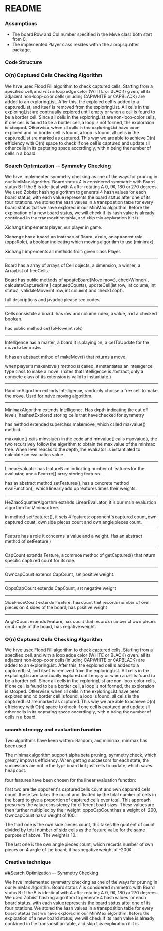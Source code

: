 # README

### Assumptions
* The board Row and Col number specified in the Move class both start from 0.
* The implemented Player class resides within the aiproj.squatter package.

### Code Structure


### O(n) Captured Cells Checking Algorithm
We have used Flood Fill algorithm to check captured cells. Starting from a specified cell, and with a loop edge color (WHITE or BLACK) given, all its adjacent non-loop-color cells (inluding CAPWHITE or CAPBLACK) are added to an exploringList. After this, the explored cell is added to a capturedList, and itself is removed from the exploringList. All cells in the exploringList are continually explored until empty or when a cell is found to be a border cell. Since all cells in the exploringList are non-loop-color cells, if one cell is found to be a border cell, a loop is not formed, the exploration is stopped. Otherwise, when all cells in the exploringList have been explored and no border cell is found, a loop is found, all cells in the capturedList are marked as captured. This way we are able to achieve O(n) efficiency with O(n) space to check if one cell is captured and update all other cells in its capturing space accordingly, with n being the number of cells in a board. 


### Search Optimization -- Symmetry Checking
We have implemented symmetry checking as one of the ways for pruning in our MiniMax algorithm. Board status A is considered symmetric with Board status B if the B is identical with A after rotating A 0, 90, 180 or 270 degrees. We used Zobrist hashing algorithm to generate 4 hash values for each board status, with each value represents the board status after one of its four rotations. We stored the hash values in a transposition table for every board status that we have explored in our MiniMax algorithm. Before the exploration of a new board status, we will check if its hash value is already contained in the transposition table, and skip this exploration if it is.


Xichangz implements player, our player in game.

Xichangz has a board, an instance of Board, a role, an opponent role (oppoRole), a boolean indicating which moving algorithm to use (minimax).

Xichangz implements all methods from given class Player.

***************************************************************************************

Board has a array of arrays of Cell objects, a dimension, a winner, a ArrayList of freeCells.

Board has public methods of updateBoard(Move move), checkWinner(), calculateCaptured(int[] capturedCounts), updateCell(int row, int column, int status), validateMove(int row, int column) and checkLoop().

full descriptions and javadoc please see codes.

*****************************************************************************

Cells consistute a board. has row and column index, a value, and a checked boolean.

has public method cellToMove(int role)

***************************************************************************************

Intelligence has a master, a board it is playing on, a cellToUpdate for the move to be made.

It has an abstract mthod of makeMove() that returns a move.

when player's makeMove() method is called, it instantiates an Intelligence type class to make a move.
(notes that Intelligence is abstract, only a concrete class of its extension is valid to instantiate.)

***************************************************************************************

RandomAlgorithm extends Intelligence, randomly choose a free cell to make the move. Used for naive moving algorithm.


*******************************************************************************************

MinimaxAlgorithm extends Intelligence.
Has depth indicating the cut off levels, hashsetExplored storing cells that have checked for symmetry

has method extended superclass makemove, which called maxvalue() method.

maxvalue() calls minvalue() in the code and minvalue() calls maxvalue(), the two recursively follow the algorithm to obtain the max value of the minimax tree. When level reachs to the depth, the evaluator is instantiated to calculate an evaluation value.

***********************************************************************************************

LinearEvaluator has featureNum indicating number of features for the evaluator, and a Feature[] array storing features.

has an abstract method setFeatures(), has a concrete method evalFunction(), which linearly add up features times their weights.

***********************************************************************************************

HeZhaoSquatterAlgorithm extends LinearEvaluator, it is our main evaluation algorithm for Minimax tree.

in method setFeatures(), it sets 4 features: opponent's captured count, own captured count, own side pieces count and own angle pieces count.

***********************************************************************************************

Feature has a role it concerns, a value and a weight. Has an abstract method of setFeature()


**********************************************************************************************

CapCount extends Feature, a common method of getCaptured() that return specific captured count for its role.

****************************************************************************************************

OwnCapCount extends CapCount, set positive weight.


************************************************************************************************

OppoCapCount extends CapCount, set negative weight


***********************************************************************************************

SidePieceCount extends Feature, has count that records number of own pieces on 4 sides of the board, has positive weight

*********************************************************************************************

AngleCount extends Feature, has count that records number of own pieces on 4 angle of the board, has negative weight.



### O(n) Captured Cells Checking Algorithm
We have used Flood Fill algorithm to check captured cells. Starting from a specified cell, and with a loop edge color (WHITE or BLACK) given, all its adjacent non-loop-color cells (inluding CAPWHITE or CAPBLACK) are added to an exploringList. After this, the explored cell is added to a capturedList, and itself is removed from the exploringList. All cells in the exploringList are continually explored until empty or when a cell is found to be a border cell. Since all cells in the exploringList are non-loop-color cells, if one cell is found to be a border cell, a loop is not formed, the exploration is stopped. Otherwise, when all cells in the exploringList have been explored and no border cell is found, a loop is found, all cells in the capturedList are marked as captured. This way we are able to achieve O(n) efficiency with O(n) space to check if one cell is captured and update all other cells in its capturing space accordingly, with n being the number of cells in a board. 


### search strategy and evaluation function

Two algorithms have been written: Random, and minimax, minimax has been used.

The minimax algorithm support alpha beta pruning, symmetry check, which greatly impoves efficiency. When getting succeesors for each state, the successors are not in the type board but just cells to update, which saves heap cost.

four features have been chosen for the linear evaluation function:

first two are the opponent's captured cells count and own captured cells count. these two takes the count and divided by the total number of cells in the board to give a proportion of captured cells over total. This approach presurves the value consistency for different boad sizes. These values are then further multiplied by their weight, oppoCapCount has a weight of -200, OwnCapCount has a weight of 100.

The third one is the own side pieces count, this takes the quotient of count divided by total number of side cells as the feature value for the same purpose of above. The weight is 10.

The last one is the own angle pieces count, which records number of own pieces on 4 angle of the board, it has negative weight of -2000.


### Creative technique

##Search Optimization -- Symmetry Checking

We have implemented symmetry checking as one of the ways for pruning in our MiniMax algorithm. Board status A is considered symmetric with Board status B if the B is identical with A after rotating A 0, 90, 180 or 270 degrees. We used Zobrist hashing algorithm to generate 4 hash values for each board status, with each value represents the board status after one of its four rotations. We stored the hash values in a transposition table for every board status that we have explored in our MiniMax algorithm. Before the exploration of a new board status, we will check if its hash value is already contained in the transposition table, and skip this exploration if it is.



